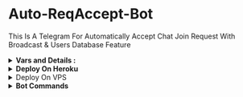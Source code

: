 # Auto-ReqAccept-Bot

This Is A Telegram For Automatically Accept Chat Join Request With Broadcast &amp; Users Database Feature 


<details>
<summary><b>Vars and Details :</b></summary>

`API_ID` : Goto [my.telegram.org](https://my.telegram.org) To Obtain This.

`API_HASH` : Goto [my.telegram.org](https://my.telegram.org) To Obtain This.
  
`BOT_TOKEN` : Get The Bot Token From [@BotFather](https://telegram.dog/BotFather)

`ADMINS` : Your Telegram ID form @Tgraph_Multi_Bot click /id in this bot

`DB_URL` : MongoDB URI For [MongoDB](https://mongodb.com)
</details>


<details>
<summary><b>Deploy On Heroku</b></summary>

Change template url to your repo url

[![Deploy](https://www.herokucdn.com/deploy/button.svg)](https://heroku.com/deploy?template=https://github.com/xkrishmishra/Auto_Request_accept_bot)             
</details>

<details>
<summary></b>Deploy On VPS</b></summary>

1. Make Your Repo To Private
2. Add All Variables In Repo
3. Make Repo To Public Once
4. Clone You're Repo To VPS

```
git clone https://github.com/MrMKN/Auto-ReqAccept-Bot
```

5. Make Your Repo To Private Again
6. Type The Following Command In VPS

```
cd Auto-ReqAccept-Bot
```

```
pip install -r requirements.txt
```

```
tmux
```

```
python3 bot.py
```

7. press ctrl+b+d

</details>


<details>
<summary><b>Bot Commands</b></summary>

```
start - for stating the bot

users - total bot users count

broadcast - broadcast a message to all users
```

</details>


